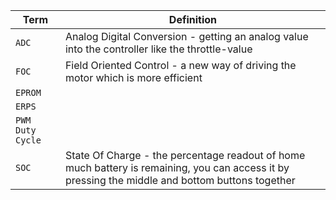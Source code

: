 |Term|Definition|
|------------|---|
|`ADC`| Analog Digital Conversion - getting an analog value into the controller like the throttle-value |
|`FOC`| Field Oriented Control - a new way of driving the motor which is more efficient|
|`EPROM`| |
|`ERPS`| |
|`PWM Duty Cycle`| |
|`SOC`| State Of Charge - the percentage readout of home much battery is remaining, you can access it by pressing the middle and bottom buttons together|